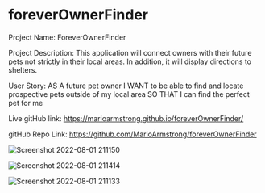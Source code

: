 # foreverOwnerFinder
Project Name: ForeverOwnerFinder

Project Description: This application will connect owners with their future pets not strictly in their local areas. In addition, it will display directions to shelters.

User Story: AS A future pet owner I WANT to be able to find and locate prospective pets outside of my local area SO THAT I can find the perfect pet for me

Live gitHub link: https://marioarmstrong.github.io/foreverOwnerFinder/

gitHub Repo Link: https://github.com/MarioArmstrong/foreverOwnerFinder

![Screenshot 2022-08-01 211150](https://user-images.githubusercontent.com/89109707/182296987-254c0362-c87a-443b-9645-b69fd32b9439.jpg)

![Screenshot 2022-08-01 211414](https://user-images.githubusercontent.com/89109707/182297014-af9b6c1c-e737-4138-a002-dafa6e9a41ae.jpg)

![Screenshot 2022-08-01 211133](https://user-images.githubusercontent.com/89109707/182297026-0bc1819b-b96c-4583-b8c2-d7a4ad481374.jpg)
